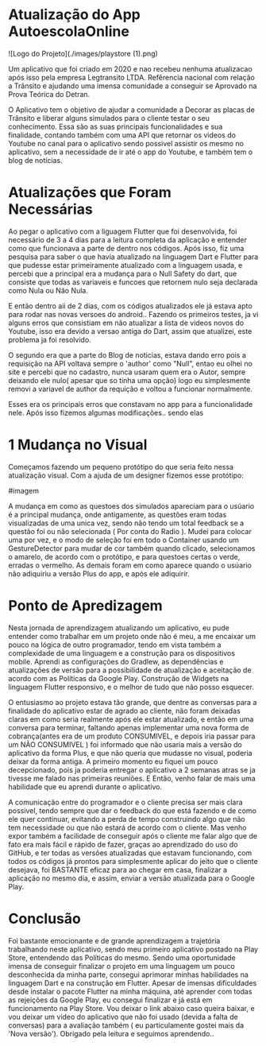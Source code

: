 # Atualização do App AutoescolaOnline

![Logo do Projeto](./images/playstore (1).png)

Um aplicativo que foi criado em 2020 e nao recebeu nenhuma atualizacao após isso pela empresa Legtransito LTDA. Refêrencia nacional com relação a Trânsito e ajudando uma imensa comunidade a conseguir se Aprovado na Prova Teórica do Detran.

O Aplicativo tem o objetivo de ajudar a comunidade a Decorar as placas de Trânsito e liberar alguns simulados para o cliente testar o seu conhecimento. Essa são as suas principais funcionalidades e sua finalidade, contando também com uma API que retornar os videos do Youtube no canal para o aplicativo sendo possivel assistir os mesmo no aplicativo, sem a necessidade de ir até o app do Youtube, e também tem o blog de notícias. 

# Atualizações que Foram Necessárias

Ao pegar o aplicativo com a liguagem Flutter que foi desenvolvida, foi necessário de 3 a 4 dias para a leitura completa da aplicação e entender como que funcionava a parte de dentro nos códigos. Após isso, fiz uma pesquisa para saber o que havia atualizado na linguagem Dart e Flutter para que pudesse estar primeiramente atualizado com a linguagem usada, e percebi que a principal era a mudança para o Null Safety do dart, que consiste que todas as variaveis e funcoes que retornem nulo seja declarada como Nula ou Não Nula. 

E então dentro aii de 2 dias, com os códigos atualizados ele já estava apto para rodar nas novas versoes do android.. Fazendo os primeiros testes, ja vi alguns erros que consistiam em não atualizar a lista de videos novos do Youtube, isso era devido a versao antiga do Dart, assim que atualizei, este problema ja foi resolvido. 

O segundo era que a parte do Blog de noticias, estava dando erro pois a requisição na API voltava sempre o 'author' como "Null", entao eu olhei no site e percebi que no cadastro, nunca usaram quem era o Autor, sempre deixando ele nulo( apesar que so tinha uma opção) logo eu simplesmente removi a variavel de author da requição e voltou a funcionar normalmente.

Esses era os principais erros que constavam no app para a funcionalidade nele. Após isso fizemos algumas modificações.. sendo elas 

# 1  Mudança no Visual

Começamos fazendo um pequeno protótipo do que seria feito nessa atualização visual. Com a ajuda de um designer fizemos esse protótipo:

#imagem

A mudança em como as questoes dos simulados apareciam para o usúario é a principal mudança, onde antigamente, as questões eram todas visualizadas de uma unica vez, sendo não tendo um total feedback se a questão foi ou não selecionada ( Por conta do Radio ). Mudei para colocar uma por vez, e o modo de seleção foi em todo o Container usando um GestureDetector para mudar de cor também quando clicado, selecionamos o amarelo, de acordo com o protótipo, e para questoes certas o verde, erradas o vermelho. As demais foram em como aparece quando o usúario não adiquiriu a versão Plus do app, e após ele adiquirir. 


# Ponto de Apredizagem

Nesta jornada de aprendizagem atualizando um aplicativo, eu pude entender como trabalhar em um projeto onde não é meu, a me encaixar um pouco na lógica de outro programador, tendo em vista também a complexidade de uma linguagem e a construção para os dispositivos mobile. Aprendi as configurações do Gradlew, as dependências e atualizações de versão para a possibilidade de atualização e aceitação de acordo com as Políticas da Google Play. Construção de Widgets na linguagem Flutter responsivo, e o melhor de tudo que não posso esquecer. 

O entusiasmo ao projeto estava tão grande, que dentre as conversas para a finalidade do aplicativo estar de agrado ao cliente, não foram deixadas claras em como seria realmente após ele estar atualizado, e então em uma conversa para terminar, faltando apenas implementar uma nova forma de cobrança(antes era de um produto CONSUMIVEL, e depois iria passar para um NÃO CONSUMIVEL ) foi informado que não usaria mais a versão do aplicativo da forma Plus, e que não queria que mudasse no visual, poderia deixar da forma antiga. A primeiro momento eu fiquei um pouco decepcionado, pois ja poderia entregar o aplicativo a 2 semanas atras se ja tivesse me falado nas primeiras reuniões. E Então, venho falar de mais uma habilidade que eu aprendi durante o aplicativo. 

A comunicação entre do programador e o cliente precisa ser mais clara possivel, tendo sempre que dar o feedback do que está fazendo e de como ele quer continuar, evitando a perda de tempo construindo algo que não tem necessidade ou que não estará de acordo com o cliente. Mas venho expor também a facilidade de conseguir após o cliente me falar algo que de fato era mais fácil e rápido de fazer, graças ao aprendizado do uso do GitHub, e ter todas as versões atualizadas que estavam funcionando, com todos os códigos já prontos para simplesmente aplicar do jeito que o cliente desejava, foi BASTANTE eficaz para ao chegar em casa, finalizar a aplicação no mesmo dia, e assim, enviar a versão atualizada para o Google Play. 

# Conclusão

Foi bastante emocionante e de grande aprendizagem a trajetória trabalhando neste aplicativo, sendo meu primeiro aplicativo postado na Play Store, entendendo das Políticas do mesmo. Sendo uma oportunidade imensa de conseguir finalizar o projeto em uma linguagem um pouco desconhecida da minha parte, consegui aprimorar minhas habilidades na linguagem Dart e na construção em Flutter. Apesar de imensas dificuldades desde instalar o pacote Flutter na minha máquina, até aprender com todas as rejeições da Google Play, eu consegui finalizar e já está em funcionamento na Play Store. Vou deixar o link abaixo caso queira baixar, e vou deixar um video do aplicativo que não foi usado (devida a falta de conversas) para a avaliação também ( eu particulamente gostei mais da 'Nova versão'). Obrigado pela leitura e seguimos aprendendo.. 




